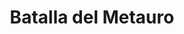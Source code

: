﻿---
title: "Batalla del Metauro"
permalink: periodes_102.html
layout: periode
dataInici: -207
sidebar: periodes
pares:
  - id: 40
    title: "Segunda guerra púnica"
    dataInici: "(-218)"
    dataFi: "(-201)"

fills:
jocsPrincipals:
  - title: "The Battle of the Metaurus"
    bggId: 144091

jocsEscenaris:
jocsEpoca:
  - title: "SPQR"
    bggId: 21551
    escenari: "Metaurus"

  - title: "Battles of the Ancient World Volume II"
    bggId: 20617
    escenari: "Metaurus"

  - title: "Men at Arms"
    bggId: 8327
    escenari: "The Metaurus"

  - title: "Commands and Colors: Ancients"
    bggId: 14105
    escenari: "Metaurus"
    dataInici: 
    dataFi: 

jocsEpocaEscenaris:
---
